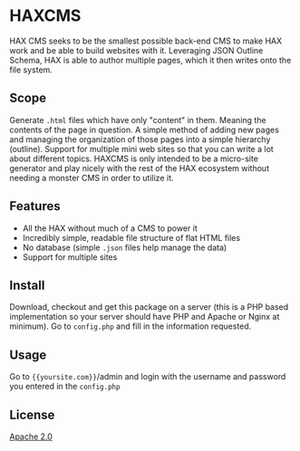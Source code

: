 # HAXCMS
HAX CMS seeks to be the smallest possible back-end CMS to make HAX work and be able to build websites with it. Leveraging JSON Outline Schema, HAX is able to author multiple pages, which it then writes onto the file system.

## Scope
Generate `.html` files which have only "content" in them. Meaning the contents of the page in question. A simple method of adding new pages and managing the organization of those pages into a simple hierarchy (outline). Support for multiple mini web sites so that you can write a lot about different topics. HAXCMS is only intended to be a micro-site generator and play nicely with the rest of the HAX ecosystem without needing a monster CMS in order to utilize it.

## Features
- All the HAX without much of a CMS to power it
- Incredibly simple, readable file structure of flat HTML files
- No database (simple `.json` files help manage the data)
- Support for multiple sites

## Install
Download, checkout and get this package on a server (this is a PHP based implementation so your server should have PHP and Apache or Nginx at minimum). Go to `config.php` and fill in the information requested.

## Usage
Go to `{{yoursite.com}}`/admin and login with the username and password you entered in the `config.php`

## License
[Apache 2.0](LICENSE.md)